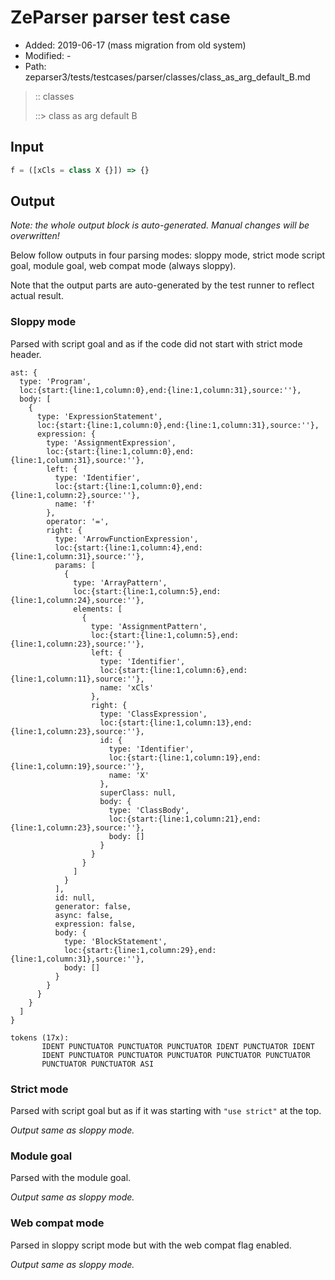 # ZeParser parser test case

- Added: 2019-06-17 (mass migration from old system)
- Modified: -
- Path: zeparser3/tests/testcases/parser/classes/class_as_arg_default_B.md

> :: classes
>
> ::> class as arg default B

## Input

`````js
f = ([xCls = class X {}]) => {}
`````

## Output

_Note: the whole output block is auto-generated. Manual changes will be overwritten!_

Below follow outputs in four parsing modes: sloppy mode, strict mode script goal, module goal, web compat mode (always sloppy).

Note that the output parts are auto-generated by the test runner to reflect actual result.

### Sloppy mode

Parsed with script goal and as if the code did not start with strict mode header.

`````
ast: {
  type: 'Program',
  loc:{start:{line:1,column:0},end:{line:1,column:31},source:''},
  body: [
    {
      type: 'ExpressionStatement',
      loc:{start:{line:1,column:0},end:{line:1,column:31},source:''},
      expression: {
        type: 'AssignmentExpression',
        loc:{start:{line:1,column:0},end:{line:1,column:31},source:''},
        left: {
          type: 'Identifier',
          loc:{start:{line:1,column:0},end:{line:1,column:2},source:''},
          name: 'f'
        },
        operator: '=',
        right: {
          type: 'ArrowFunctionExpression',
          loc:{start:{line:1,column:4},end:{line:1,column:31},source:''},
          params: [
            {
              type: 'ArrayPattern',
              loc:{start:{line:1,column:5},end:{line:1,column:24},source:''},
              elements: [
                {
                  type: 'AssignmentPattern',
                  loc:{start:{line:1,column:5},end:{line:1,column:23},source:''},
                  left: {
                    type: 'Identifier',
                    loc:{start:{line:1,column:6},end:{line:1,column:11},source:''},
                    name: 'xCls'
                  },
                  right: {
                    type: 'ClassExpression',
                    loc:{start:{line:1,column:13},end:{line:1,column:23},source:''},
                    id: {
                      type: 'Identifier',
                      loc:{start:{line:1,column:19},end:{line:1,column:19},source:''},
                      name: 'X'
                    },
                    superClass: null,
                    body: {
                      type: 'ClassBody',
                      loc:{start:{line:1,column:21},end:{line:1,column:23},source:''},
                      body: []
                    }
                  }
                }
              ]
            }
          ],
          id: null,
          generator: false,
          async: false,
          expression: false,
          body: {
            type: 'BlockStatement',
            loc:{start:{line:1,column:29},end:{line:1,column:31},source:''},
            body: []
          }
        }
      }
    }
  ]
}

tokens (17x):
       IDENT PUNCTUATOR PUNCTUATOR PUNCTUATOR IDENT PUNCTUATOR IDENT
       IDENT PUNCTUATOR PUNCTUATOR PUNCTUATOR PUNCTUATOR PUNCTUATOR
       PUNCTUATOR PUNCTUATOR ASI
`````

### Strict mode

Parsed with script goal but as if it was starting with `"use strict"` at the top.

_Output same as sloppy mode._

### Module goal

Parsed with the module goal.

_Output same as sloppy mode._

### Web compat mode

Parsed in sloppy script mode but with the web compat flag enabled.

_Output same as sloppy mode._
